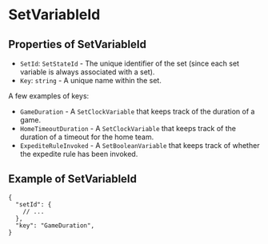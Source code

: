 ﻿# SetVariableId

## Properties of SetVariableId

- `SetId`: `SetStateId` - The unique identifier of the set (since each set variable is always associated with a set).
- `Key`: `string` - A unique name within the set.

A few examples of keys:
- `GameDuration` - A `SetClockVariable` that keeps track of the duration of a game.
- `HomeTimeoutDuration` - A `SetClockVariable` that keeps track of the duration of a timeout for the home team.
- `ExpediteRuleInvoked` - A `SetBooleanVariable` that keeps track of whether the expedite rule has been invoked.

## Example of SetVariableId

```json5
{
  "setId": {
    // ...
  },
  "key": "GameDuration",
}
```